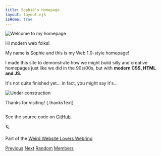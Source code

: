 ```yaml
---
title: Sophie's Homepage
layout: layout.njk
isHome: true
---
```


<source srcset="/img/welcome.gif" media="(prefers-reduced-motion: no-preference)">
  <img src="/img/welcome.png" alt="Welcome to my homepage"/>
</picture>

Hi modern web folks!

My name is Sophie and this is my Web 1.0-style homepage!

I made this site to demonstrate how we might build silly and creative homepages just like we did in the 90s/00s, but with <strong>modern CSS, HTML and JS.</strong>

It's not quite finished yet... in fact, you might say it's...

<picture>
  <source srcset="/img/consbar.gif" media="(prefers-reduced-motion: no-preference)">
  <img src="/img/consbar.png" alt="Under construction"/>
</picture>

<span class="rainbow-wrapper" data-content="Thanks for visiting!"><span class="rainbow">Thanks for visiting!</span></span> {.thanksText}

<picture>
  <source srcset="/img/colorbar.gif" media="(prefers-reduced-motion: no-preference)">
  <img src="/img/colorbar.png" alt=""/>
</picture>

See the source code on <a href="https://github.com/sophiekoonin/stateofthebrowser22">GitHub</a>. 

<div class="webring-container">
  <span aria-hidden>🪐</span>
  <p>Part of the
    <a href="https://weirdwebsitelovers.neocities.org" target="_blank" rel="noopener noreferrer">Weird Website Lovers
      Webring</a>
  </p>
  <p>
    <a href="https://webring.sophiekoonin.workers.dev/prev">Previous</a>
    <a href="https://webring.sophiekoonin.workers.dev/next">Next</a>
    <a href="https://webring.sophiekoonin.workers.dev/random" target="_blank" rel="noopener noreferrer">Random</a>
    <a href="https://weirdwebsitelovers.neocities.org" target="_blank" rel="noopener noreferrer">Members</a>
  </p>
</div>
